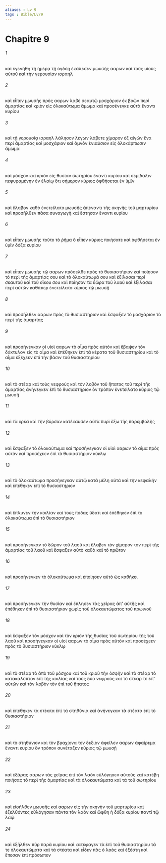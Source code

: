```yaml
---
aliases : Lv 9
tags : Bible/Lv/9
---
```


# Chapitre 9

###### 1
καὶ ἐγενήθη τῇ ἡμέρᾳ τῇ ὀγδόῃ ἐκάλεσεν μωυσῆς ααρων καὶ τοὺς υἱοὺς αὐτοῦ καὶ τὴν γερουσίαν ισραηλ
###### 2
καὶ εἶπεν μωυσῆς πρὸς ααρων λαβὲ σεαυτῷ μοσχάριον ἐκ βοῶν περὶ ἁμαρτίας καὶ κριὸν εἰς ὁλοκαύτωμα ἄμωμα καὶ προσένεγκε αὐτὰ ἔναντι κυρίου
###### 3
καὶ τῇ γερουσίᾳ ισραηλ λάλησον λέγων λάβετε χίμαρον ἐξ αἰγῶν ἕνα περὶ ἁμαρτίας καὶ μοσχάριον καὶ ἀμνὸν ἐνιαύσιον εἰς ὁλοκάρπωσιν ἄμωμα
###### 4
καὶ μόσχον καὶ κριὸν εἰς θυσίαν σωτηρίου ἔναντι κυρίου καὶ σεμίδαλιν πεφυραμένην ἐν ἐλαίῳ ὅτι σήμερον κύριος ὀφθήσεται ἐν ὑμῖν
###### 5
καὶ ἔλαβον καθὸ ἐνετείλατο μωυσῆς ἀπέναντι τῆς σκηνῆς τοῦ μαρτυρίου καὶ προσῆλθεν πᾶσα συναγωγὴ καὶ ἔστησαν ἔναντι κυρίου
###### 6
καὶ εἶπεν μωυσῆς τοῦτο τὸ ῥῆμα ὃ εἶπεν κύριος ποιήσατε καὶ ὀφθήσεται ἐν ὑμῖν δόξα κυρίου
###### 7
καὶ εἶπεν μωυσῆς τῷ ααρων πρόσελθε πρὸς τὸ θυσιαστήριον καὶ ποίησον τὸ περὶ τῆς ἁμαρτίας σου καὶ τὸ ὁλοκαύτωμά σου καὶ ἐξίλασαι περὶ σεαυτοῦ καὶ τοῦ οἴκου σου καὶ ποίησον τὰ δῶρα τοῦ λαοῦ καὶ ἐξίλασαι περὶ αὐτῶν καθάπερ ἐνετείλατο κύριος τῷ μωυσῇ
###### 8
καὶ προσῆλθεν ααρων πρὸς τὸ θυσιαστήριον καὶ ἔσφαξεν τὸ μοσχάριον τὸ περὶ τῆς ἁμαρτίας
###### 9
καὶ προσήνεγκαν οἱ υἱοὶ ααρων τὸ αἷμα πρὸς αὐτόν καὶ ἔβαψεν τὸν δάκτυλον εἰς τὸ αἷμα καὶ ἐπέθηκεν ἐπὶ τὰ κέρατα τοῦ θυσιαστηρίου καὶ τὸ αἷμα ἐξέχεεν ἐπὶ τὴν βάσιν τοῦ θυσιαστηρίου
###### 10
καὶ τὸ στέαρ καὶ τοὺς νεφροὺς καὶ τὸν λοβὸν τοῦ ἥπατος τοῦ περὶ τῆς ἁμαρτίας ἀνήνεγκεν ἐπὶ τὸ θυσιαστήριον ὃν τρόπον ἐνετείλατο κύριος τῷ μωυσῇ
###### 11
καὶ τὰ κρέα καὶ τὴν βύρσαν κατέκαυσεν αὐτὰ πυρὶ ἔξω τῆς παρεμβολῆς
###### 12
καὶ ἔσφαξεν τὸ ὁλοκαύτωμα καὶ προσήνεγκαν οἱ υἱοὶ ααρων τὸ αἷμα πρὸς αὐτόν καὶ προσέχεεν ἐπὶ τὸ θυσιαστήριον κύκλῳ
###### 13
καὶ τὸ ὁλοκαύτωμα προσήνεγκαν αὐτῷ κατὰ μέλη αὐτὰ καὶ τὴν κεφαλήν καὶ ἐπέθηκεν ἐπὶ τὸ θυσιαστήριον
###### 14
καὶ ἔπλυνεν τὴν κοιλίαν καὶ τοὺς πόδας ὕδατι καὶ ἐπέθηκεν ἐπὶ τὸ ὁλοκαύτωμα ἐπὶ τὸ θυσιαστήριον
###### 15
καὶ προσήνεγκαν τὸ δῶρον τοῦ λαοῦ καὶ ἔλαβεν τὸν χίμαρον τὸν περὶ τῆς ἁμαρτίας τοῦ λαοῦ καὶ ἔσφαξεν αὐτὸ καθὰ καὶ τὸ πρῶτον
###### 16
καὶ προσήνεγκεν τὸ ὁλοκαύτωμα καὶ ἐποίησεν αὐτό ὡς καθήκει
###### 17
καὶ προσήνεγκεν τὴν θυσίαν καὶ ἔπλησεν τὰς χεῖρας ἀπ' αὐτῆς καὶ ἐπέθηκεν ἐπὶ τὸ θυσιαστήριον χωρὶς τοῦ ὁλοκαυτώματος τοῦ πρωινοῦ
###### 18
καὶ ἔσφαξεν τὸν μόσχον καὶ τὸν κριὸν τῆς θυσίας τοῦ σωτηρίου τῆς τοῦ λαοῦ καὶ προσήνεγκαν οἱ υἱοὶ ααρων τὸ αἷμα πρὸς αὐτόν καὶ προσέχεεν πρὸς τὸ θυσιαστήριον κύκλῳ
###### 19
καὶ τὸ στέαρ τὸ ἀπὸ τοῦ μόσχου καὶ τοῦ κριοῦ τὴν ὀσφὴν καὶ τὸ στέαρ τὸ κατακαλύπτον ἐπὶ τῆς κοιλίας καὶ τοὺς δύο νεφροὺς καὶ τὸ στέαρ τὸ ἐπ' αὐτῶν καὶ τὸν λοβὸν τὸν ἐπὶ τοῦ ἥπατος
###### 20
καὶ ἐπέθηκεν τὰ στέατα ἐπὶ τὰ στηθύνια καὶ ἀνήνεγκαν τὰ στέατα ἐπὶ τὸ θυσιαστήριον
###### 21
καὶ τὸ στηθύνιον καὶ τὸν βραχίονα τὸν δεξιὸν ἀφεῖλεν ααρων ἀφαίρεμα ἔναντι κυρίου ὃν τρόπον συνέταξεν κύριος τῷ μωυσῇ
###### 22
καὶ ἐξάρας ααρων τὰς χεῖρας ἐπὶ τὸν λαὸν εὐλόγησεν αὐτούς καὶ κατέβη ποιήσας τὸ περὶ τῆς ἁμαρτίας καὶ τὰ ὁλοκαυτώματα καὶ τὰ τοῦ σωτηρίου
###### 23
καὶ εἰσῆλθεν μωυσῆς καὶ ααρων εἰς τὴν σκηνὴν τοῦ μαρτυρίου καὶ ἐξελθόντες εὐλόγησαν πάντα τὸν λαόν καὶ ὤφθη ἡ δόξα κυρίου παντὶ τῷ λαῷ
###### 24
καὶ ἐξῆλθεν πῦρ παρὰ κυρίου καὶ κατέφαγεν τὰ ἐπὶ τοῦ θυσιαστηρίου τά τε ὁλοκαυτώματα καὶ τὰ στέατα καὶ εἶδεν πᾶς ὁ λαὸς καὶ ἐξέστη καὶ ἔπεσαν ἐπὶ πρόσωπον

